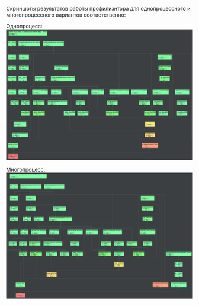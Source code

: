 Скриншоты результатов работы профилизитора для однопроцессного и многопроцессного вариантов соответственно:

Однопроцесс:
![alt text](https://github.com/BlessedDrained/Yakovlenko/blob/main/3.2.2/singleprocess_graph.png)

Многопроцесс:
![alt text](https://github.com/BlessedDrained/Yakovlenko/blob/main/3.2.2/multiprocessor_graph.png)
